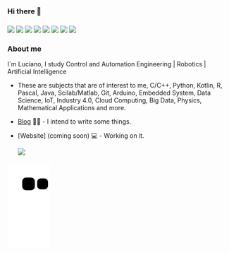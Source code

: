 ### Hi there 👋
###
<!--
**nascimento-luciano/nascimento-luciano** is a ✨ _special_ ✨ repository because its `README.md` (this file) appears on your GitHub profile.

Here are some ideas to get you started:

- 🔭 I’m currently working on ...
- 🌱 I’m currently learning ...
- 👯 I’m looking to collaborate on ...
- 🤔 I’m looking for help with ...
- 💬 Ask me about ...
- 📫 How to reach me: ...
- 😄 Pronouns: ...
- ⚡ Fun fact: ...
-->

<div> 
   <a href="(https://github.com/nascimento-luciano" target="_blank"><img src="https://img.shields.io/badge/Github-000?style=for-the-badge&logo=Github&logoColor=white" target="_blank"></a> 
   <a href="https://instagram.com/satanaquia" target="_blank"><img src="https://img.shields.io/badge/-Instagram-%23E4405F?style=for-the-badge&logo=instagram&logoColor=white" target="_blank"></a>
  <a href="(https://t.me/lucianosilvadonascimento" target="_blank"><img src="https://img.shields.io/badge/Telegram-2088ba?style=for-the-badge&logo=Telegram&logoColor=white" target="_blank"></a> 
 <a href="https://www.facebook.com/satanaquia" target="_blank"><img src="https://img.shields.io/badge/Facebook-0092ff?style=for-the-badge&logo=Facebook&logoColor=white" target="_blank"></a> 	
  <a href = "mailto:luciano.nascimento@aluno.ifsp.edu.br"><img src="https://img.shields.io/badge/-Gmail-%23333?style=for-the-badge&logo=gmail&logoColor=white" target="_blank"></a>
  <a href="https://www.linkedin.com/in/nascimento-luciano" target="_blank"><img src="https://img.shields.io/badge/-LinkedIn-%230077B5?style=for-the-badge&logo=linkedin&logoColor=white" target="_blank"></a> 
  <a href="http://lattes.cnpq.br/4809047964211685" target="_blank"><img src="https://img.shields.io/badge/CNPq-180783?style=for-the-badge&logo=CNPq&logoColor=white" target="_blank"></a>
    <a href="https://orcid.org/0000-0001-9353-3014" target="_blank"><img src="https://img.shields.io/badge/Orcid-93df0e?style=for-the-badge&logo=Orcid&logoColor=white" target="_blank"></a> 


### About me
I´m Luciano, I study Control and Automation Engineering | Robotics | Artificial Intelligence

- These are subjects that are of interest to me, C/C++, Python, Kotlin, R, Pascal, Java, Scilab/Matlab, Git, Arduino, Embedded System, Data Science, IoT, Industry 4.0, Cloud Computing, Big Data, Physics, Mathematical Applications and more.

- [Blog](https://medium.com/@luciano.nascimento) ✍🏼 - I intend to write some things.
- [Website] (coming soon) 💻 - Working on it.

  <div>
  <a href="https://github.com/nascimento-luciano">
  <img height="180em" src="https://github-readme-stats.vercel.app/api?username=nascimento-luciano&show_icons=true&theme=dark&include_all_commits=true&count_private=true"/>
  
</div>
     
  ![Snake animation](https://github.com/rafaballerini/rafaballerini/blob/output/github-contribution-grid-snake.svg)
